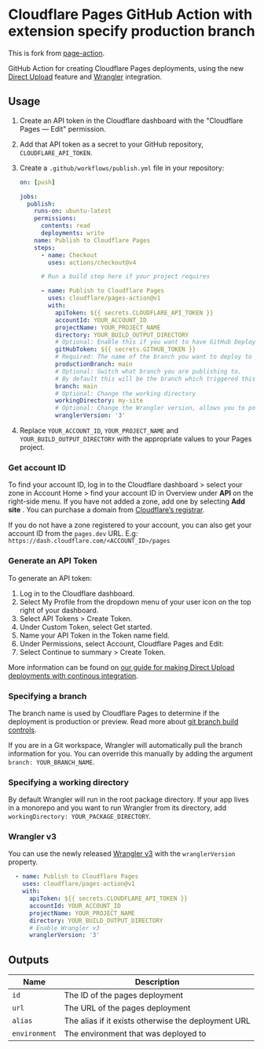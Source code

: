 # Cloudflare Pages GitHub Action with extension specify production branch

This is fork from [page-action](https://github.com/cloudflare/pages-action). 

GitHub Action for creating Cloudflare Pages deployments, using the new [Direct Upload](https://developers.cloudflare.com/pages/platform/direct-upload/) feature and [Wrangler](https://developers.cloudflare.com/pages/platform/direct-upload/#wrangler-cli) integration.

## Usage

1. Create an API token in the Cloudflare dashboard with the "Cloudflare Pages — Edit" permission.
1. Add that API token as a secret to your GitHub repository, `CLOUDFLARE_API_TOKEN`.
1. Create a `.github/workflows/publish.yml` file in your repository:

   ```yml
   on: [push]

   jobs:
     publish:
       runs-on: ubuntu-latest
       permissions:
         contents: read
         deployments: write
       name: Publish to Cloudflare Pages
       steps:
         - name: Checkout
           uses: actions/checkout@v4

         # Run a build step here if your project requires

         - name: Publish to Cloudflare Pages
           uses: cloudflare/pages-action@v1
           with:
             apiToken: ${{ secrets.CLOUDFLARE_API_TOKEN }}
             accountId: YOUR_ACCOUNT_ID
             projectName: YOUR_PROJECT_NAME
             directory: YOUR_BUILD_OUTPUT_DIRECTORY
             # Optional: Enable this if you want to have GitHub Deployments triggered
             gitHubToken: ${{ secrets.GITHUB_TOKEN }}
             # Required: The name of the branch you want to deploy to production
             productionBranch: main
             # Optional: Switch what branch you are publishing to.
             # By default this will be the branch which triggered this workflow
             branch: main
             # Optional: Change the working directory
             workingDirectory: my-site
             # Optional: Change the Wrangler version, allows you to point to a specific version or a tag such as `beta`
             wranglerVersion: '3'
   ```

1. Replace `YOUR_ACCOUNT_ID`, `YOUR_PROJECT_NAME` and `YOUR_BUILD_OUTPUT_DIRECTORY` with the appropriate values to your Pages project.

### Get account ID

To find your account ID, log in to the Cloudflare dashboard > select your zone in Account Home > find your account ID in Overview under **API** on the right-side menu. If you have not added a zone, add one by selecting **Add site** . You can purchase a domain from [Cloudflare’s registrar](https://developers.cloudflare.com/registrar/).

If you do not have a zone registered to your account, you can also get your account ID from the `pages.dev` URL. E.g: `https://dash.cloudflare.com/<ACCOUNT_ID>/pages`

### Generate an API Token

To generate an API token:

1. Log in to the Cloudflare dashboard.
2. Select My Profile from the dropdown menu of your user icon on the top right of your dashboard.
3. Select API Tokens > Create Token.
4. Under Custom Token, select Get started.
5. Name your API Token in the Token name field.
6. Under Permissions, select Account, Cloudflare Pages and Edit:
7. Select Continue to summary > Create Token.

More information can be found on [our guide for making Direct Upload deployments with continous integration](https://developers.cloudflare.com/pages/how-to/use-direct-upload-with-continuous-integration/#use-github-actions).

### Specifying a branch

The branch name is used by Cloudflare Pages to determine if the deployment is production or preview. Read more about
[git branch build controls](https://developers.cloudflare.com/pages/platform/branch-build-controls/#branch-build-controls).

If you are in a Git workspace, Wrangler will automatically pull the branch information for you. You can override this
manually by adding the argument `branch: YOUR_BRANCH_NAME`.

### Specifying a working directory

By default Wrangler will run in the root package directory. If your app lives in a monorepo and you want to run Wrangler from its directory, add `workingDirectory: YOUR_PACKAGE_DIRECTORY`.

### Wrangler v3

You can use the newly released [Wrangler v3](https://blog.cloudflare.com/wrangler3/) with the `wranglerVersion` property.

```yaml
  - name: Publish to Cloudflare Pages
    uses: cloudflare/pages-action@v1
    with:
      apiToken: ${{ secrets.CLOUDFLARE_API_TOKEN }}
      accountId: YOUR_ACCOUNT_ID
      projectName: YOUR_PROJECT_NAME
      directory: YOUR_BUILD_OUTPUT_DIRECTORY
      # Enable Wrangler v3
      wranglerVersion: '3'
```

## Outputs

| Name          | Description                                         |
| ------------- | --------------------------------------------------- |
| `id`          | The ID of the pages deployment                      |
| `url`         | The URL of the pages deployment                     |
| `alias`       | The alias if it exists otherwise the deployment URL |
| `environment` | The environment that was deployed to                |
